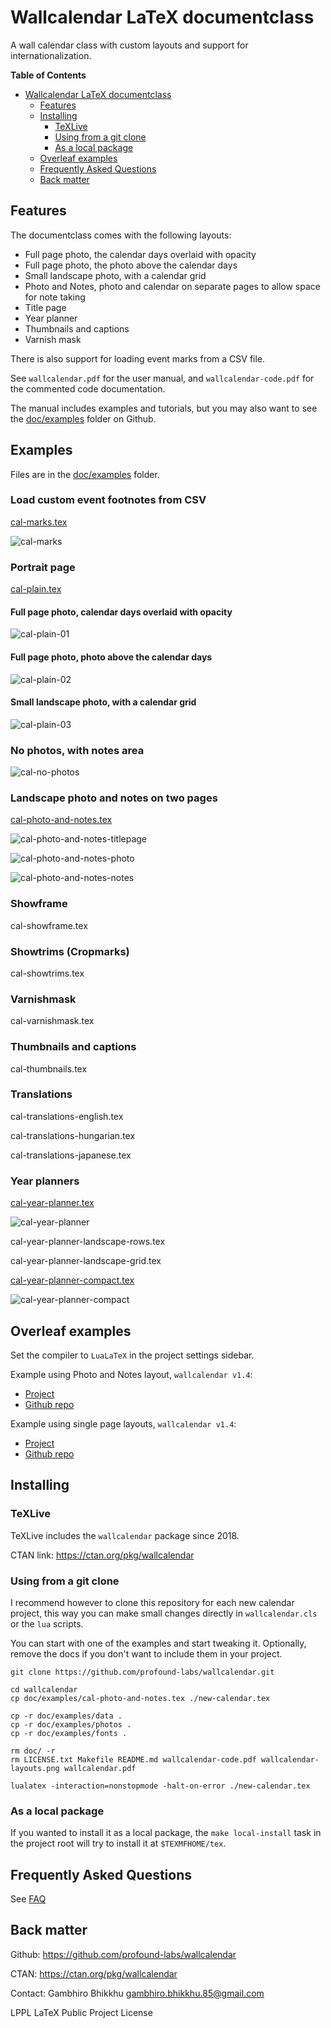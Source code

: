 # Wallcalendar LaTeX documentclass

A wall calendar class with custom layouts and support for internationalization.

<!-- markdown-toc start - Don't edit this section. Run M-x markdown-toc-refresh-toc -->
**Table of Contents**

- [Wallcalendar LaTeX documentclass](#wallcalendar-latex-documentclass)
    - [Features](#features)
    - [Installing](#installing)
        - [TeXLive](#texlive)
        - [Using from a git clone](#using-from-a-git-clone)
        - [As a local package](#as-a-local-package)
    - [Overleaf examples](#overleaf-examples)
    - [Frequently Asked Questions](#frequently-asked-questions)
    - [Back matter](#back-matter)

<!-- markdown-toc end -->

## Features

The documentclass comes with the following layouts:

- Full page photo, the calendar days overlaid with opacity
- Full page photo, the photo above the calendar days
- Small landscape photo, with a calendar grid
- Photo and Notes, photo and calendar on separate pages to allow space for note taking
- Title page
- Year planner
- Thumbnails and captions
- Varnish mask

There is also support for loading event marks from a CSV file.

See `wallcalendar.pdf` for the user manual, and `wallcalendar-code.pdf` for the
commented code documentation.

The manual includes examples and tutorials, but you may also want to see the [doc/examples][examples] folder on Github.

[examples]: https://github.com/profound-labs/wallcalendar/tree/master/doc/examples

## Examples

Files are in the [doc/examples](https://github.com/profound-labs/wallcalendar/tree/master/doc/examples) folder.

### Load custom event footnotes from CSV

[cal-marks.tex](doc/examples/cal-marks.tex)

![cal-marks](doc/examples/cal-marks.jpg)

### Portrait page

[cal-plain.tex](doc/examples/plain.tex)

#### Full page photo, calendar days overlaid with opacity

![cal-plain-01](doc/examples/cal-bursts/cal-plain-01.jpg)

#### Full page photo, photo above the calendar days

![cal-plain-02](doc/examples/cal-bursts/cal-plain-02.jpg)

#### Small landscape photo, with a calendar grid

![cal-plain-03](doc/examples/cal-bursts/cal-plain-03.jpg)

### No photos, with notes area

![cal-no-photos](doc/examples/cal-no-photos.jpg)

### Landscape photo and notes on two pages

[cal-photo-and-notes.tex](doc/examples/cal-photo-and-notes.tex)

![cal-photo-and-notes-titlepage](doc/examples/cal-photo-and-notes-titlepage.jpg)

![cal-photo-and-notes-photo](doc/examples/cal-photo-and-notes-photo.jpg)

![cal-photo-and-notes-notes](doc/examples/cal-photo-and-notes-notes.jpg)

### Showframe

cal-showframe.tex

### Showtrims (Cropmarks)

cal-showtrims.tex

### Varnishmask

cal-varnishmask.tex

### Thumbnails and captions

cal-thumbnails.tex

### Translations

cal-translations-english.tex

cal-translations-hungarian.tex

cal-translations-japanese.tex

### Year planners

[cal-year-planner.tex](doc/examples/cal-year-planner.tex)

![cal-year-planner](doc/examples/cal-year-planner.jpg)

cal-year-planner-landscape-rows.tex

cal-year-planner-landscape-grid.tex

[cal-year-planner-compact.tex](doc/examples/cal-year-planner-compact.tex)

![cal-year-planner-compact](doc/examples/cal-year-planner-compact.jpg)

## Overleaf examples

Set the compiler to `LuaLaTeX` in the project settings sidebar.

Example using Photo and Notes layout, `wallcalendar v1.4`:

- [Project](https://www.overleaf.com/read/hzjpfdmspwds)
- [Github repo](https://github.com/profound-labs/wallcalendar-photo-and-notes-overleaf)

Example using single page layouts, `wallcalendar v1.4`:

- [Project](https://www.overleaf.com/read/kjpcxcsmxkjc)
- [Github repo](https://github.com/profound-labs/wallcalendar-portrait-layouts-overleaf)

## Installing

### TeXLive

TeXLive includes the `wallcalendar` package since 2018.

CTAN link: https://ctan.org/pkg/wallcalendar

### Using from a git clone

I recommend however to clone this repository for each new calendar project, this
way you can make small changes directly in `wallcalendar.cls` or the `lua`
scripts.

You can start with one of the examples and start tweaking it. Optionally, remove
the docs if you don't want to include them in your project.

```
git clone https://github.com/profound-labs/wallcalendar.git

cd wallcalendar
cp doc/examples/cal-photo-and-notes.tex ./new-calendar.tex

cp -r doc/examples/data .
cp -r doc/examples/photos .
cp -r doc/examples/fonts .

rm doc/ -r
rm LICENSE.txt Makefile README.md wallcalendar-code.pdf wallcalendar-layouts.png wallcalendar.pdf

lualatex -interaction=nonstopmode -halt-on-error ./new-calendar.tex
```

### As a local package

If you wanted to install it as a local package, the `make local-install` task in
the project root will try to install it at `$TEXMFHOME/tex`.

## Frequently Asked Questions

See [FAQ](./FAQ.md)

## Back matter

Github: https://github.com/profound-labs/wallcalendar

CTAN: https://ctan.org/pkg/wallcalendar

Contact: Gambhiro Bhikkhu <gambhiro.bhikkhu.85@gmail.com>

LPPL LaTeX Public Project License

